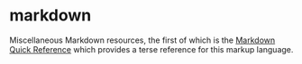 # markdown
Miscellaneous Markdown resources, the first of which is the [Markdown Quick Reference](https://github.com/dcog989/markdown/blob/main/Markdown%20Quick%20Reference.md) which provides a terse reference for this markup language.
